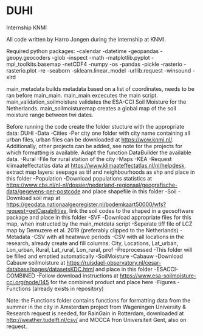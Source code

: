 # DUHI
Internship KNMI

All code written by Harro Jongen during the internship at KNMI.

Required python packages:
-calendar
-datetime
-geopandas
-geopy.geocoders
-glob
-inspect
-math
-matplotlib.pyplot
-mpl_toolkits.basemap
-netCDF4
-numpy
-os
-pandas
-pickle
-rasterio
-rasterio.plot
-re
-seaborn
-sklearn.linear_model
-urllib.request
-winsound
-xlrd

main_metadata builds metadata based on a list of coordinates, needs to be ran before main_main.
main_main excecutes the main script.
main_validation_soilmoisture validates the ESA-CCI Soil Moisture for the Netherlands.
main_soilmoisturemap creates a global map of the soil moisture range between twi dates.

Before running the code create the folder stucture with the appropriate data:
DUHI
	-Data
		-Cities
			-Per city one folder with city name containing all urban files, urban files can be downloaded at https://wow.knmi.nl/. Additionally, other projects can be added, see note for the projects for which formatting is available. Adapt the function DataBuilder the available data.
			-Rural
				-File for rural station of the city
		-Maps
			-KEA
				-Request klimaateffectatlas data at https://www.klimaateffectatlas.nl/nl/helpdesk, extract map layers: seepage as tif and neighbourhoods as shp and place in this folder
			-Population
				-Download populations statistics at https://www.cbs.nl/nl-nl/dossier/nederland-regionaal/geografische-data/gegevens-per-postcode and place shapefile in this folder
			-Soil
				-Download soil map at  https://geodata.nationaalgeoregister.nl/bodemkaart50000/wfs?request=getCapabilities, link the soil codes to the shaped in a geosoftware package and place in this folder
			-SVF
				-Download appropriate files for this map, when instructed by the main_metdata script
			-Seperate tiff file of LCZ map by Demuzere et al. 2019 (preferably clipped to the Netherlands)
		-Metadata
			-CSV with all heatwave periods
			-CSV with all locations in the research, already create and fill columns: City, Locations, Lat_urban, Lon_urban, Rural, Lat_rural, Lon_rural, prof
		-Preprocessed
			-This folder will be filled and emptied automatically
		-SoilMoisture
			-Cabauw
				-Download Cabauw soilmoisture at https://ruisdael-observatory.nl/cesar-database/pages/datasetsKDC.html and place in this folder
			-ESACCI-COMBINED
				-Follow download instructions at https://www.esa-soilmoisture-cci.org/node/145 for the combined product and place here
	-Figures
	-Functions (already exists in repository)


Note: the Functions folder contains functions for formatting data from the summer in the city in Amsterdam project from Wageningen University & Research request is needed, for RainGain in Rotterdam, downloaded at http://weather.tudelft.nl/csv/ and MOCCA fron Universiteit Gent, also on request.


